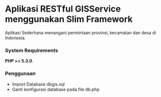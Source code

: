 # Aplikasi RESTful GISService menggunakan Slim Framework
Aplikasi Sederhana menangani permintaan provinsi, kecamatan dan desa di Indonesia. 

### System Requirements

**PHP >= 5.3.0**.


### Penggunaan

* Import Database dbgis.sql
* Ganti konfigurasi database pada file db.php